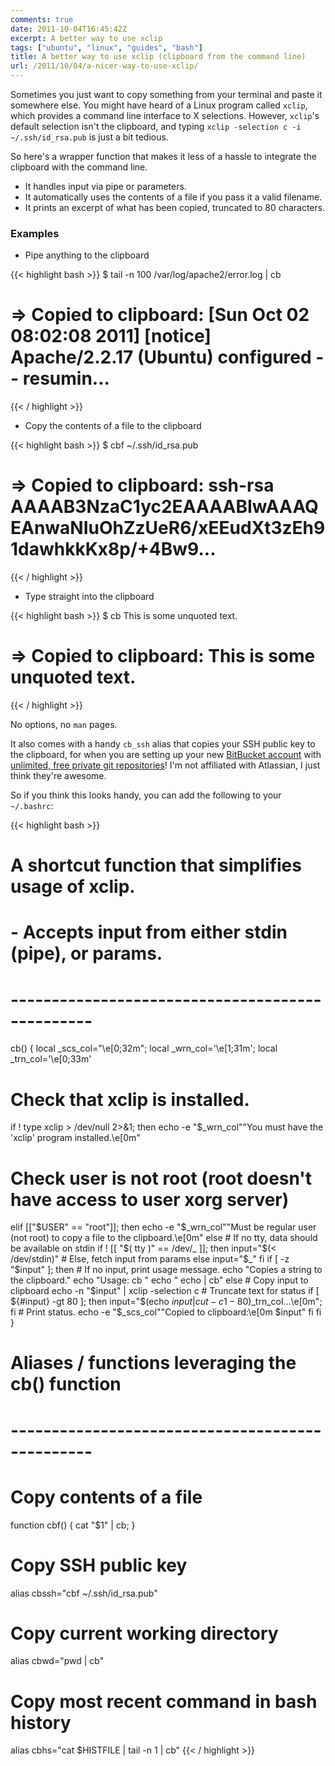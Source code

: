 ```yaml
---
comments: true
date: 2011-10-04T16:45:42Z
excerpt: A better way to use xclip
tags: ["ubuntu", "linux", "guides", "bash"]
title: A better way to use xclip (clipboard from the command line)
url: /2011/10/04/a-nicer-way-to-use-xclip/
---
```


Sometimes you just want to copy something from your terminal and paste it somewhere else.
You might have heard of a Linux program called <code>xclip</code>, which provides a command line
interface to X selections.
However, <code>xclip</code>'s default selection isn't the clipboard,
and typing <code>xclip -selection c -i ~/.ssh/id_rsa.pub<file></code> is just a bit tedious.

So here's a wrapper function that makes it less of a hassle
to integrate the clipboard with the command line.

- It handles input via pipe or parameters.
- It automatically uses the contents of a file if you pass it a valid filename.
- It prints an excerpt of what has been copied, truncated to 80 characters.

### Examples

- Pipe anything to the clipboard

{{< highlight bash >}}
$ tail -n 100 /var/log/apache2/error.log | cb

# => Copied to clipboard: [Sun Oct 02 08:02:08 2011] [notice] Apache/2.2.17 (Ubuntu) configured -- resumin...

{{< / highlight >}}

- Copy the contents of a file to the clipboard

{{< highlight bash >}}
$ cbf ~/.ssh/id_rsa.pub

# => Copied to clipboard: ssh-rsa AAAAB3NzaC1yc2EAAAABIwAAAQEAnwaNIuOhZzUeR6/xEEudXt3zEh91dawhkkKx8p/+4Bw9...

{{< / highlight >}}

- Type straight into the clipboard

{{< highlight bash >}}
$ cb This is some unquoted text.

# => Copied to clipboard: This is some unquoted text.

{{< / highlight >}}

No options, no <code>man</code> pages.

It also comes with a handy <code>cb_ssh</code> alias that copies your SSH public key to the clipboard,
for when you are setting up your new [BitBucket account](https://bitbucket.org)
with [unlimited, free private git repositories](https://blog.bitbucket.org/2011/10/03/bitbucket-now-rocks-git/)!
I'm not affiliated with Atlassian, I just think they're awesome.

So if you think this looks handy, you can add the following to your <code>~/.bashrc</code>:

{{< highlight bash >}}

# A shortcut function that simplifies usage of xclip.

# - Accepts input from either stdin (pipe), or params.

# ------------------------------------------------

cb() {
local \_scs_col="\e[0;32m"; local \_wrn_col='\e[1;31m'; local \_trn_col='\e[0;33m'

# Check that xclip is installed.

if ! type xclip > /dev/null 2>&1; then
echo -e "$\_wrn_col""You must have the 'xclip' program installed.\e[0m"

# Check user is not root (root doesn't have access to user xorg server)

elif [["$USER" == "root"]]; then
echo -e "$_wrn_col""Must be regular user (not root) to copy a file to the clipboard.\e[0m"
  else
    # If no tty, data should be available on stdin
    if ! [[ "$( tty )" == /dev/_ ]]; then
input="$(< /dev/stdin)"
    # Else, fetch input from params
    else
      input="$_"
fi
if [ -z "$input" ]; then # If no input, print usage message.
echo "Copies a string to the clipboard."
echo "Usage: cb <string>"
echo " echo <string> | cb"
else # Copy input to clipboard
echo -n "$input" | xclip -selection c
      # Truncate text for status
      if [ ${#input} -gt 80 ]; then input="$(echo $input | cut -c1-80)$\_trn_col...\e[0m"; fi # Print status.
echo -e "$\_scs_col""Copied to clipboard:\e[0m $input"
fi
fi
}

# Aliases / functions leveraging the cb() function

# ------------------------------------------------

# Copy contents of a file

function cbf() { cat "$1" | cb; }

# Copy SSH public key

alias cbssh="cbf ~/.ssh/id_rsa.pub"

# Copy current working directory

alias cbwd="pwd | cb"

# Copy most recent command in bash history

alias cbhs="cat $HISTFILE | tail -n 1 | cb"
{{< / highlight >}}
